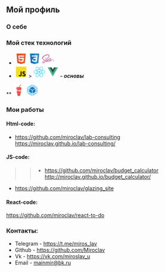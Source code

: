 ## Мой профиль
### О себе 


### Мой стек технологий
* ![](html.png)  ![](css.png)  ![](sass.png)  
* ![](js.png) > ![](react.png) ![](vue.png) ___- основы___

** ![](gulp.png)  ![](webpack.png)


### Мои работы 

#### Html-code:
  * https://github.com/miroclav/lab-consulting
    https://miroclav.github.io/lab-consulting/

#### JS-code:
  
   >> *  https://github.com/miroclav/budget_calculator
     http://miroclav.github.io/budget_calculator/
    
  *  https://github.com/miroclav/glazing_site 
  
 

#### React-code:
  https://github.com/miroclav/react-to-do

### Контакты:

* Telegram - https://t.me/miros_lav
* Github - https://github.com/Miroclav
* Vk - https://vk.com/miroslav_u
* Email - mainmir@bk.ru


